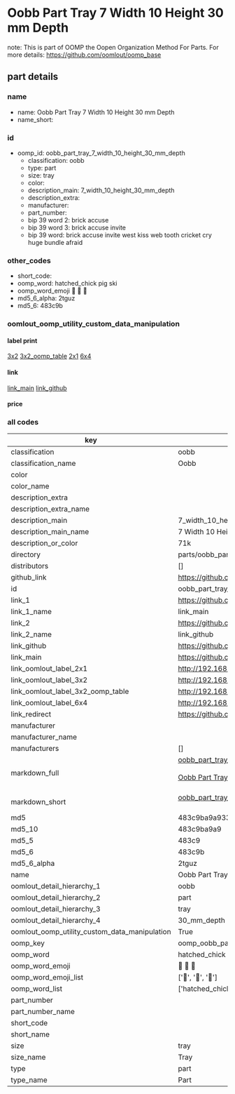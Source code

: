 # Oobb Part Tray 7 Width 10 Height 30 mm Depth  

note: This is part of OOMP the Oopen Organization Method For Parts. For more details: https://github.com/oomlout/oomp_base

##  part details
  







### name
* name: Oobb Part Tray 7 Width 10 Height 30 mm Depth
* name_short: 
### id
* oomp_id: oobb_part_tray_7_width_10_height_30_mm_depth
  * classification: oobb
  * type: part
  * size: tray
  * color: 
  * description_main: 7_width_10_height_30_mm_depth
  * description_extra: 
  * manufacturer: 
  * part_number: 
  * bip 39 word 2: brick accuse
  * bip 39 word 3: brick accuse invite
  * bip 39 word: brick accuse invite west kiss web tooth cricket cry huge bundle afraid

### other_codes
* short_code: 
* oomp_word: hatched_chick pig ski
* oomp_word_emoji :hatched_chick: :pig: :ski:
* md5_6_alpha: 2tguz
* md5_6: 483c9b






### oomlout_oomp_utility_custom_data_manipulation
#### label print
[3x2](http://192.168.1.245:1112/?label=oomp%202tguz)
[3x2_oomp_table](http://192.168.1.108:1112/?label=oomp%202tguz)
[2x1](http://192.168.1.242:1112/?label=oomp%202tguz)
[6x4](http://192.168.1.55:1112/?label=oomp%202tguz)    

#### link

[link_main](https://github.com/oomlout/oomlout_oomp_version_1_messy/tree/main/parts/oobb_part_tray_7_width_10_height_30_mm_depth) [link_github](https://github.com/oomlout/oomlout_oomp_version_1_messy/tree/main/parts/oobb_part_tray_7_width_10_height_30_mm_depth)                             

#### price







### all codes 
| key | value |  
| --- | --- |  
| classification | oobb |  
| classification_name | Oobb |  
| color |  |  
| color_name |  |  
| description_extra |  |  
| description_extra_name |  |  
| description_main | 7_width_10_height_30_mm_depth |  
| description_main_name | 7 Width 10 Height 30 mm Depth |  
| description_or_color | 71k |  
| directory | parts/oobb_part_tray_7_width_10_height_30_mm_depth |  
| distributors | [] |  
| github_link | https://github.com/oomlout/oomlout_oomp_part_src/tree/main/parts/oobb_part_tray_7_width_10_height_30_mm_depth |  
| id | oobb_part_tray_7_width_10_height_30_mm_depth |  
| link_1 | https://github.com/oomlout/oomlout_oomp_version_1_messy/tree/main/parts/oobb_part_tray_7_width_10_height_30_mm_depth |  
| link_1_name | link_main |  
| link_2 | https://github.com/oomlout/oomlout_oomp_version_1_messy/tree/main/parts/oobb_part_tray_7_width_10_height_30_mm_depth |  
| link_2_name | link_github |  
| link_github | https://github.com/oomlout/oomlout_oomp_version_1_messy/tree/main/parts/oobb_part_tray_7_width_10_height_30_mm_depth |  
| link_main | https://github.com/oomlout/oomlout_oomp_version_1_messy/tree/main/parts/oobb_part_tray_7_width_10_height_30_mm_depth |  
| link_oomlout_label_2x1 | http://192.168.1.242:1112/?label=oomp%202tguz |  
| link_oomlout_label_3x2 | http://192.168.1.245:1112/?label=oomp%202tguz |  
| link_oomlout_label_3x2_oomp_table | http://192.168.1.108:1112/?label=oomp%202tguz |  
| link_oomlout_label_6x4 | http://192.168.1.55:1112/?label=oomp%202tguz |  
| link_redirect | https://github.com/oomlout/oomlout_oomp_version_1_messy/tree/main/parts/oobb_part_tray_7_width_10_height_30_mm_depth |  
| manufacturer |  |  
| manufacturer_name |  |  
| manufacturers | [] |  
| markdown_full | [oobb_part_tray_7_width_10_height_30_mm_depth](none)<br>[](none)<br>[Oobb Part Tray 7 Width 10 Height 30 Mm Depth](none)<br><br> |  
| markdown_short | [oobb_part_tray_7_width_10_height_30_mm_depth](none)<br><br> |  
| md5 | 483c9ba9a9337c9be33d6f96ec0068dd |  
| md5_10 | 483c9ba9a9 |  
| md5_5 | 483c9 |  
| md5_6 | 483c9b |  
| md5_6_alpha | 2tguz |  
| name | Oobb Part Tray 7 Width 10 Height 30 mm Depth |  
| oomlout_detail_hierarchy_1 | oobb |  
| oomlout_detail_hierarchy_2 | part |  
| oomlout_detail_hierarchy_3 | tray |  
| oomlout_detail_hierarchy_4 | 30_mm_depth |  
| oomlout_oomp_utility_custom_data_manipulation | True |  
| oomp_key | oomp_oobb_part_tray_7_width_10_height_30_mm_depth |  
| oomp_word | hatched_chick pig ski |  
| oomp_word_emoji | :hatched_chick: :pig: :ski: |  
| oomp_word_emoji_list | [':hatched_chick:', ':pig:', ':ski:'] |  
| oomp_word_list | ['hatched_chick', 'pig', 'ski'] |  
| part_number |  |  
| part_number_name |  |  
| short_code |  |  
| short_name |  |  
| size | tray |  
| size_name | Tray |  
| type | part |  
| type_name | Part |  
